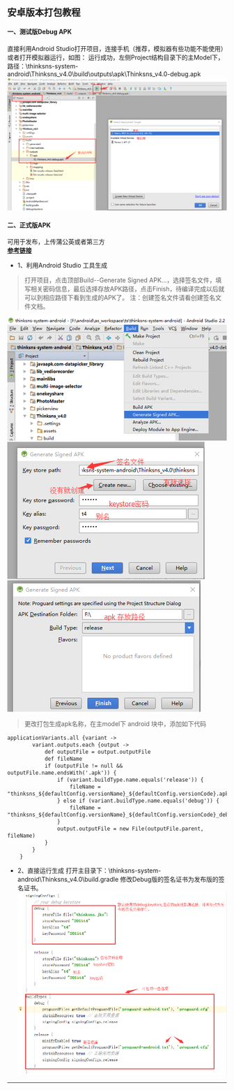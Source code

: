 ## 安卓版本打包教程

#### 一、测试版Debug APK  
直接利用Android Studio打开项目，连接手机（推荐，模拟器有些功能不能使用）或者打开模拟器运行，如图：
运行成功，左侧Project结构目录下的主Model下，路径：\thinksns-system-android\Thinksns_v4.0\build\outputs\apk\Thinksns_v4.0-debug.apk  
![apk_location]

#### 二、正式版APK
可用于发布，上传蒲公英或者第三方  
[**参考链接**](http://jingyan.baidu.com/article/5552ef47e5d18d518efbc96b.html) 
- 1、利用Android Studio 工具生成

 > 打开项目，点击顶部Build--Generate Signed APK...，选择签名文件，填写相关密码信息，最后选择存放APK路径，点击Finish，待编译完成以后就可以到相应路径下看到生成的APK了。
注：创建签名文件请看创建签名文件文档。

![apk_location_1]
![apk_location_2]
![apk_location_3]

 > 更改打包生成apk名称，在主model下 android 块中，添加如下代码
```
applicationVariants.all {variant ->
        variant.outputs.each {output ->
            def outputFile = output.outputFile
            def fileName
            if (outputFile != null && outputFile.name.endsWith('.apk')) {
                if (variant.buildType.name.equals('release')) {
                    fileName = "thinksns_${defaultConfig.versionName}_${defaultConfig.versionCode}.apk"
                } else if (variant.buildType.name.equals('debug')) {
                    fileName = "thinksns_${defaultConfig.versionName}_${defaultConfig.versionCode}_debug.apk"
                }
                output.outputFile = new File(outputFile.parent, fileName)
            }
        }
    }
```

- 2、直接运行生成
打开主目录下：\thinksns-system-android\Thinksns_v4.0\build.gradle
修改Debug版的签名证书为发布版的签名证书。 
![apk_location_4]

_______________________________
[apk_location]:..\image\apk_location.png
[apk_location_1]:..\image\apk_location_1.png
[apk_location_2]:..\image\apk_location_2.png
[apk_location_3]:..\image\apk_location_3.png
[apk_location_4]:..\image\apk_location_4.png
